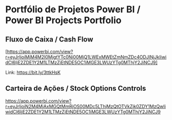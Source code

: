 # Portfólio de Projetos Power BI / Power BI Projects Portfolio

## Fluxo de Caixa / Cash Flow
[https://app.powerbi.com/view?r=eyJrIjoiMjM4M2I0MjgtYTc0Ni00MjQ1LWExMWEtZmNmZDc4ODJlNjJkIiwidCI6IjE2ZDE1Y2M1LTMzZjEtNDE5OC1iMGE3LWUzYTg0MThjY2JiNCJ9]

Link: https://bit.ly/3ttkHsK

## Carteira de Ações / Stock Options Controls
https://app.powerbi.com/view?r=eyJrIjoiN2M4MjAxMGQtMmRjOS00MDc5LThjMzQtOTVkZjk0ZDY1MzQwIiwidCI6IjE2ZDE1Y2M1LTMzZjEtNDE5OC1iMGE3LWUzYTg0MThjY2JiNCJ9 

